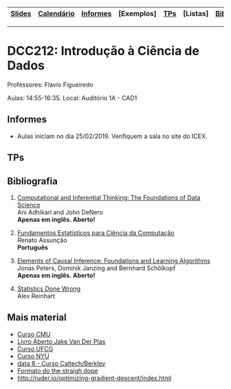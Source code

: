 | [Slides] | [Calendário] | [Informes] | [Exemplos] | [TPs] | [Listas] | [Bibliografia] |
|----------|--------------|------------|------------|-------|----------|----------------|
- - -

# DCC212: Introdução à Ciência de Dados

Professores: Flavio Figueiredo

Aulas: 14:55-16:35.
Local: Auditório 1A - CAD1

## Informes

* Aulas iniciam no dia 25/02/2019. Verifiquem a sala no site do ICEX.

## TPs

## Bibliografia

  1. [Computational and Inferential Thinking: The Foundations of Data Science](http://www.inferentialthinking.com/) <br>
     Ani Adhikari and John DeNero <br>
     **Apenas em inglês. Aberto!**

  1. [Fundamentos Estatísticos para Ciência da Computação](http://homepages.dcc.ufmg.br/~assuncao/EstatCC/FECD.pdf) <br>
     Renato Assunção <br>
     **Português**
     
  1. [Elements of Causal Inference: Foundations and Learning Algorithms ](http://www.math.ku.dk/~peters/elements.html) <br>
     Jonas Peters, Dominik Janzing and Bernhard Schölkopf  <br>
     **Apenas em inglês. Aberto!**
     
  1. [Statistics Done Wrong](https://www.statisticsdonewrong.com/) <br>
     Alex Reinhart

## Mais material

- [Curso CMU](http://www.datasciencecourse.org/lectures/)
- [Livro Aberto Jake Van Der Plas](https://github.com/jakevdp/PythonDataScienceHandbook)
- [Curso UFCG](https://github.com/nazareno/ciencia-de-dados-1)
- [Curso NYU](https://github.com/briandalessandro/DataScienceCourse)
- [data 8 - Curso Caltech/Berkley](http://data8.org/)
- [Formato do the straigh dope](https://github.com/zackchase/mxnet-the-straight-dope)
- http://ruder.io/optimizing-gradient-descent/index.html

[Slides]: https://drive.google.com/drive/folders/1ZIwHz7U8vKAgjvHwkL_R1hZlE_4dsmah?usp=sharing
[Calendário]: https://docs.google.com/spreadsheets/d/1bS3vOooAlst9Z91ve2lo2YUKl9FqDQrKaXu0LzoUYe4/edit?usp=sharing
[Informes]: #informes
[TPs]: #tps
[Bibliografia]: #bibliografia
